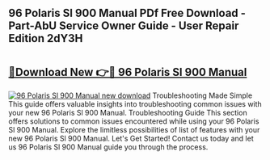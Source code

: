 ## 96 Polaris Sl 900 Manual PDf Free Download - Part-AbU Service Owner Guide - User Repair Edition 2dY3H

# <h2><a href="http://bc80312.oget.top/?id=96+Polaris+Sl+900+Manual">🔗Download New 👉🔴 96 Polaris Sl 900 Manual</a></h2>

[![96 Polaris Sl 900 Manual new download](https://i.imgur.com/5g1atiW.png)](http://bc80312.oget.top/?id=96+Polaris+Sl+900+Manual)
Troubleshooting Made Simple This guide offers valuable insights into troubleshooting common issues with your new 96 Polaris Sl 900 Manual. Troubleshooting Guide This section offers solutions to common issues encountered while using your 96 Polaris Sl 900 Manual. Explore the limitless possibilities of list of features with your new 96 Polaris Sl 900 Manual. Let's Get Started! Contact us today and let us 96 Polaris Sl 900 Manual guide you through the process.
